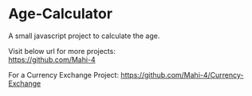 # Age-Calculator

A small javascript project to calculate the age.

Visit below url for more projects:  
https://github.com/Mahi-4

For a Currency Exchange Project:
https://github.com/Mahi-4/Currency-Exchange
